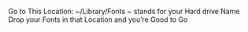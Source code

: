 Go to This Location: ~/Library/Fonts
~ stands for your Hard drive Name
Drop your Fonts in that Location and you’re Good to Go

